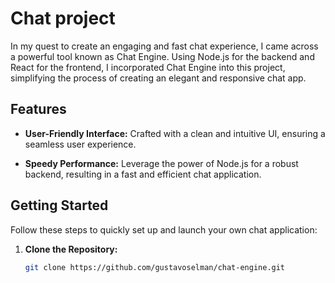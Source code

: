 # Chat project

In my quest to create an engaging and fast chat experience, I came across a powerful tool known as Chat Engine. Using Node.js for the backend and React for the frontend, I incorporated Chat Engine into this project, simplifying the process of creating an elegant and responsive chat app.

## Features

- **User-Friendly Interface:** Crafted with a clean and intuitive UI, ensuring a seamless user experience.
  
- **Speedy Performance:** Leverage the power of Node.js for a robust backend, resulting in a fast and efficient chat application.

## Getting Started

Follow these steps to quickly set up and launch your own chat application:

1. **Clone the Repository:**
   ```bash
   git clone https://github.com/gustavoselman/chat-engine.git